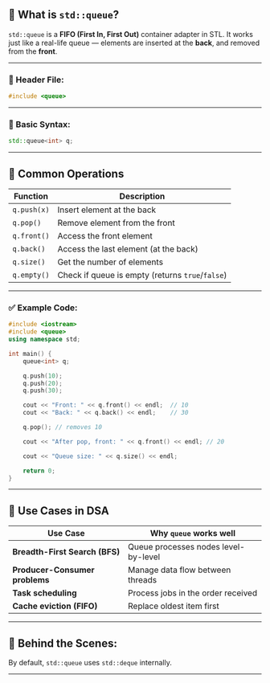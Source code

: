 ## 🔹 What is `std::queue`?

`std::queue` is a **FIFO (First In, First Out)** container adapter in STL.
It works just like a real-life queue — elements are inserted at the **back**, and removed from the **front**.

---

### 🔸 Header File:

```cpp
#include <queue>
```

---

### 🔸 Basic Syntax:

```cpp
std::queue<int> q;
```

---

## 🔹 Common Operations

| Function    | Description                                      |
| ----------- | ------------------------------------------------ |
| `q.push(x)` | Insert element at the back                       |
| `q.pop()`   | Remove element from the front                    |
| `q.front()` | Access the front element                         |
| `q.back()`  | Access the last element (at the back)            |
| `q.size()`  | Get the number of elements                       |
| `q.empty()` | Check if queue is empty (returns `true`/`false`) |

---

### ✅ Example Code:

```cpp
#include <iostream>
#include <queue>
using namespace std;

int main() {
    queue<int> q;

    q.push(10);
    q.push(20);
    q.push(30);

    cout << "Front: " << q.front() << endl;  // 10
    cout << "Back: " << q.back() << endl;    // 30

    q.pop(); // removes 10

    cout << "After pop, front: " << q.front() << endl; // 20

    cout << "Queue size: " << q.size() << endl;

    return 0;
}
```

---

## 🔧 Use Cases in DSA

| Use Case                       | Why `queue` works well               |
| ------------------------------ | ------------------------------------ |
| **Breadth-First Search (BFS)** | Queue processes nodes level-by-level |
| **Producer-Consumer problems** | Manage data flow between threads     |
| **Task scheduling**            | Process jobs in the order received   |
| **Cache eviction (FIFO)**      | Replace oldest item first            |

---

## 🔄 Behind the Scenes:

By default, `std::queue` uses `std::deque` internally.

---

